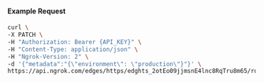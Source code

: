<!-- Code generated for API Clients. DO NOT EDIT. -->

#### Example Request

```bash
curl \
-X PATCH \
-H "Authorization: Bearer {API_KEY}" \
-H "Content-Type: application/json" \
-H "Ngrok-Version: 2" \
-d '{"metadata":"{\"environment\": \"production\"}"}' \
https://api.ngrok.com/edges/https/edghts_2otEo09jjmsnE4lnc8RqTru8m65/routes/edghtsrt_2otEo0ZXYY1cx7JvWZ0w0MTPlRJ
```
